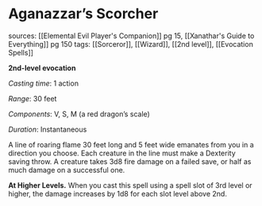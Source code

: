 # Aganazzar’s Scorcher
sources:  [[Elemental Evil Player's Companion]] pg 15, [[Xanathar's Guide to Everything]] pg 150
tags: [[Sorceror]], [[Wizard]], [[2nd level]], [[Evocation Spells]]

**2nd-level evocation**

*Casting time*: 1 action

*Range*: 30 feet

*Components*: V, S, M (a red dragon’s scale)

*Duration*: Instantaneous

A line of roaring flame 30 feet long and 5 feet wide emanates from you in a direction you choose. Each creature in the line must make a Dexterity saving throw. A creature takes 3d8 fire damage on a failed save, or half as much damage on a successful one.

**At Higher Levels.** When you cast this spell using a spell slot of 3rd level or higher, the damage increases by 1d8 for each slot level above 2nd.
